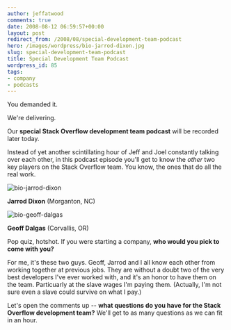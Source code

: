 ```yaml
---
author: jeffatwood
comments: true
date: 2008-08-12 06:59:57+00:00
layout: post
redirect_from: /2008/08/special-development-team-podcast
hero: /images/wordpress/bio-jarrod-dixon.jpg
slug: special-development-team-podcast
title: Special Development Team Podcast
wordpress_id: 85
tags:
- company
- podcasts
---
```



You demanded it.



We're delivering.



Our **special Stack Overflow development team podcast** will be recorded later today.



Instead of yet another scintillating hour of Jeff and Joel constantly talking over each other, in this podcast episode you'll get to know the _other_ two key players on the Stack Overflow team. You know, the ones that do all the real work.



![bio-jarrod-dixon](/blog/images/wordpress/bio-jarrod-dixon.jpg)



**Jarrod Dixon** (Morganton, NC)



![bio-geoff-dalgas](/blog/images/wordpress/bio-geoff-dalgas.jpg)



**Geoff Dalgas** (Corvallis, OR)



Pop quiz, hotshot. If you were starting a company, **who would you pick to come with you?**



For me, it's these two guys. Geoff, Jarrod and I all know each other from working together at previous jobs. They are without a doubt two of the very best developers I've ever worked with, and it's an honor to have them on the team. Particuarly at the slave wages I'm paying them.  (Actually, I'm not sure even a slave could survive on what I pay.)



Let's open the comments up -- **what questions do you have for the Stack Overflow development team?** We'll get to as many questions as we can fit in an hour.

